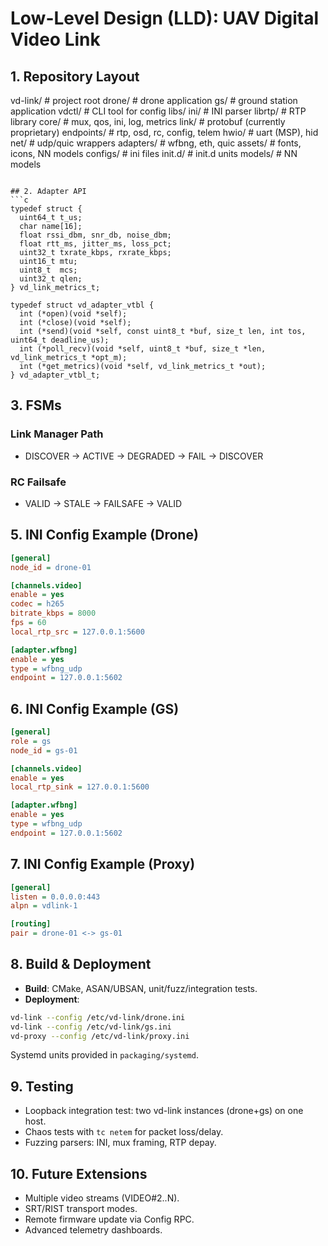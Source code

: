 # Low-Level Design (LLD): UAV Digital Video Link

## 1. Repository Layout
vd-link/         # project root
  drone/         # drone application
  gs/            # ground station application
  vdctl/         # CLI tool for config
libs/
  ini/           # INI parser
  librtp/        # RTP library
  core/          # mux, qos, ini, log, metrics
  link/          # protobuf (currently proprietary)
  endpoints/     # rtp, osd, rc, config, telem
  hwio/          # uart (MSP), hid
  net/           # udp/quic wrappers
adapters/        # wfbng, eth, quic
assets/          # fonts, icons, NN models
  configs/       # ini files
  init.d/        # init.d units
  models/        # NN models
```

## 2. Adapter API
```c
typedef struct {
  uint64_t t_us;
  char name[16];
  float rssi_dbm, snr_db, noise_dbm;
  float rtt_ms, jitter_ms, loss_pct;
  uint32_t txrate_kbps, rxrate_kbps;
  uint16_t mtu;
  uint8_t  mcs;
  uint32_t qlen;
} vd_link_metrics_t;

typedef struct vd_adapter_vtbl {
  int (*open)(void *self);
  int (*close)(void *self);
  int (*send)(void *self, const uint8_t *buf, size_t len, int tos, uint64_t deadline_us);
  int (*poll_recv)(void *self, uint8_t *buf, size_t *len, vd_link_metrics_t *opt_m);
  int (*get_metrics)(void *self, vd_link_metrics_t *out);
} vd_adapter_vtbl_t;
```

## 3. FSMs

### Link Manager Path
- DISCOVER → ACTIVE → DEGRADED → FAIL → DISCOVER

### RC Failsafe
- VALID → STALE → FAILSAFE → VALID

## 5. INI Config Example (Drone)
```ini
[general]
node_id = drone-01

[channels.video]
enable = yes
codec = h265
bitrate_kbps = 8000
fps = 60
local_rtp_src = 127.0.0.1:5600

[adapter.wfbng]
enable = yes
type = wfbng_udp
endpoint = 127.0.0.1:5602
```

## 6. INI Config Example (GS)
```ini
[general]
role = gs
node_id = gs-01

[channels.video]
enable = yes
local_rtp_sink = 127.0.0.1:5600

[adapter.wfbng]
enable = yes
type = wfbng_udp
endpoint = 127.0.0.1:5602
```

## 7. INI Config Example (Proxy)
```ini
[general]
listen = 0.0.0.0:443
alpn = vdlink-1

[routing]
pair = drone-01 <-> gs-01
```

## 8. Build & Deployment
- **Build**: CMake, ASAN/UBSAN, unit/fuzz/integration tests.
- **Deployment**:
```bash
vd-link --config /etc/vd-link/drone.ini
vd-link --config /etc/vd-link/gs.ini
vd-proxy --config /etc/vd-link/proxy.ini
```

Systemd units provided in `packaging/systemd`.

## 9. Testing
- Loopback integration test: two vd-link instances (drone+gs) on one host.
- Chaos tests with `tc netem` for packet loss/delay.
- Fuzzing parsers: INI, mux framing, RTP depay.

## 10. Future Extensions
- Multiple video streams (VIDEO#2..N).
- SRT/RIST transport modes.
- Remote firmware update via Config RPC.
- Advanced telemetry dashboards.

